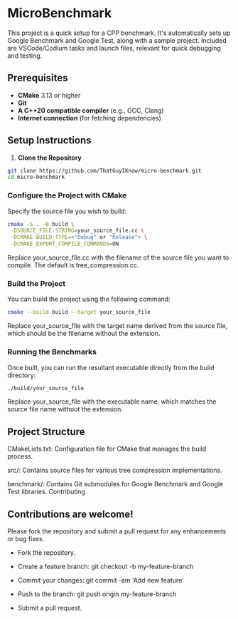 
# MicroBenchmark

This project is a quick setup for a CPP benchmark. It's automatically sets up Google Benchmark and Google Test, along with a sample project. Included are VSCode/Codium tasks and launch files, relevant for quick debugging and testing.

## Prerequisites

- **CMake** 3.13 or higher
- **Git**
- **A C++20 compatible compiler** (e.g., GCC, Clang)
- **Internet connection** (for fetching dependencies)

## Setup Instructions

1. **Clone the Repository**

```bash
git clone https://github.com/ThatGuyIKnow/micro-benchmark.git
cd micro-benchmark
```
### Configure the Project with CMake

Specify the source file you wish to build:

```bash
cmake -S . -B build \
 -DSOURCE_FILE:STRING=your_source_file.cc \
 -DCMAKE_BUILD_TYPE=<"Debug" or "Release"> \
 -DCMAKE_EXPORT_COMPILE_COMMANDS=ON
```
Replace your_source_file.cc with the filename of the source file you want to compile. The default is tree_compression.cc.

### Build the Project

You can build the project using the following command:

```bash
cmake --build build --target your_source_file
```
Replace your_source_file with the target name derived from the source file, which should be the filename without the extension.

### Running the Benchmarks

Once built, you can run the resultant executable directly from the build directory:

```bash
./build/your_source_file
```
Replace your_source_file with the executable name, which matches the source file name without the extension.

## Project Structure

CMakeLists.txt: Configuration file for CMake that manages the build process.

src/: Contains source files for various tree compression implementations.

benchmark/: Contains Git submodules for Google Benchmark and Google Test libraries.
Contributing


## Contributions are welcome! 

Please fork the repository and submit a pull request for any enhancements or bug fixes.

- Fork the repository.

- Create a feature branch: git checkout -b my-feature-branch

- Commit your changes: git commit -am 'Add new feature'

- Push to the branch: git push origin my-feature-branch

- Submit a pull request.
